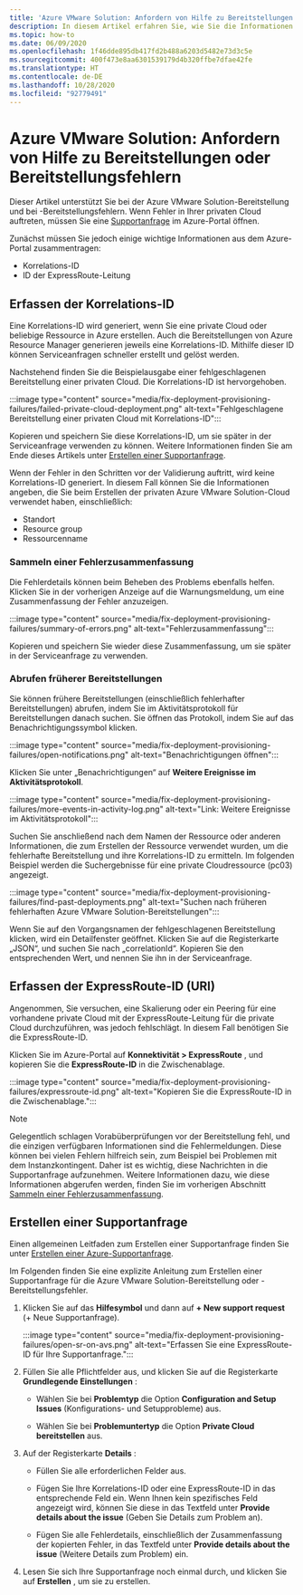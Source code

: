 ```yaml
---
title: 'Azure VMware Solution: Anfordern von Hilfe zu Bereitstellungen oder Bereitstellungsfehlern'
description: In diesem Artikel erfahren Sie, wie Sie die Informationen in Ihrer privaten Azure VMware Solution-Cloud finden, die für das Erstellen einer Serviceanfrage zu einer Azure VMware Solution-Bereitstellung oder zu Azure VMware Solution-Bereitstellungsfehlern erforderlich sind.
ms.topic: how-to
ms.date: 06/09/2020
ms.openlocfilehash: 1f46dde895db417fd2b488a6203d5482e73d3c5e
ms.sourcegitcommit: 400f473e8aa6301539179d4b320ffbe7dfae42fe
ms.translationtype: HT
ms.contentlocale: de-DE
ms.lasthandoff: 10/28/2020
ms.locfileid: "92779491"
---
```

# <a name="get-help-with-azure-vmware-solution-deployment-or-provisioning-failures"></a>Azure VMware Solution: Anfordern von Hilfe zu Bereitstellungen oder Bereitstellungsfehlern

Dieser Artikel unterstützt Sie bei der Azure VMware Solution-Bereitstellung und bei -Bereitstellungsfehlern. Wenn Fehler in Ihrer privaten Cloud auftreten, müssen Sie eine [Supportanfrage](https://rc.portal.azure.com/#create/Microsoft.Support) im Azure-Portal öffnen. 

Zunächst müssen Sie jedoch einige wichtige Informationen aus dem Azure-Portal zusammentragen:

- Korrelations-ID
- ID der ExpressRoute-Leitung

## <a name="collect-the-correlation-id"></a>Erfassen der Korrelations-ID
 
Eine Korrelations-ID wird generiert, wenn Sie eine private Cloud oder beliebige Ressource in Azure erstellen. Auch die Bereitstellungen von Azure Resource Manager generieren jeweils eine Korrelations-ID. Mithilfe dieser ID können Serviceanfragen schneller erstellt und gelöst werden. 
 
Nachstehend finden Sie die Beispielausgabe einer fehlgeschlagenen Bereitstellung einer privaten Cloud. Die Korrelations-ID ist hervorgehoben.

:::image type="content" source="media/fix-deployment-provisioning-failures/failed-private-cloud-deployment.png" alt-text="Fehlgeschlagene Bereitstellung einer privaten Cloud mit Korrelations-ID":::

Kopieren und speichern Sie diese Korrelations-ID, um sie später in der Serviceanfrage verwenden zu können. Weitere Informationen finden Sie am Ende dieses Artikels unter [Erstellen einer Supportanfrage](#create-your-support-request).

Wenn der Fehler in den Schritten vor der Validierung auftritt, wird keine Korrelations-ID generiert. In diesem Fall können Sie die Informationen angeben, die Sie beim Erstellen der privaten Azure VMware Solution-Cloud verwendet haben, einschließlich:

- Standort
- Resource group
- Ressourcenname
 
### <a name="collect-a-summary-of-errors"></a>Sammeln einer Fehlerzusammenfassung

Die Fehlerdetails können beim Beheben des Problems ebenfalls helfen. Klicken Sie in der vorherigen Anzeige auf die Warnungsmeldung, um eine Zusammenfassung der Fehler anzuzeigen.
 
 :::image type="content" source="media/fix-deployment-provisioning-failures/summary-of-errors.png" alt-text="Fehlerzusammenfassung":::

Kopieren und speichern Sie wieder diese Zusammenfassung, um sie später in der Serviceanfrage zu verwenden.
 
### <a name="retrieve-past-deployments"></a>Abrufen früherer Bereitstellungen

Sie können frühere Bereitstellungen (einschließlich fehlerhafter Bereitstellungen) abrufen, indem Sie im Aktivitätsprotokoll für Bereitstellungen danach suchen. Sie öffnen das Protokoll, indem Sie auf das Benachrichtigungssymbol klicken.

:::image type="content" source="media/fix-deployment-provisioning-failures/open-notifications.png" alt-text="Benachrichtigungen öffnen":::

Klicken Sie unter „Benachrichtigungen“ auf **Weitere Ereignisse im Aktivitätsprotokoll**.

:::image type="content" source="media/fix-deployment-provisioning-failures/more-events-in-activity-log.png" alt-text="Link: Weitere Ereignisse im Aktivitätsprotokoll":::

Suchen Sie anschließend nach dem Namen der Ressource oder anderen Informationen, die zum Erstellen der Ressource verwendet wurden, um die fehlerhafte Bereitstellung und ihre Korrelations-ID zu ermitteln. Im folgenden Beispiel werden die Suchergebnisse für eine private Cloudressource (pc03) angezeigt.
 
:::image type="content" source="media/fix-deployment-provisioning-failures/find-past-deployments.png" alt-text="Suchen nach früheren fehlerhaften Azure VMware Solution-Bereitstellungen":::
 
Wenn Sie auf den Vorgangsnamen der fehlgeschlagenen Bereitstellung klicken, wird ein Detailfenster geöffnet. Klicken Sie auf die Registerkarte „JSON“, und suchen Sie nach „correlationId“. Kopieren Sie den entsprechenden Wert, und nennen Sie ihn in der Serviceanfrage. 
 
## <a name="collect-the-expressroute-id-uri"></a>Erfassen der ExpressRoute-ID (URI)
 
Angenommen, Sie versuchen, eine Skalierung oder ein Peering für eine vorhandene private Cloud mit der ExpressRoute-Leitung für die private Cloud durchzuführen, was jedoch fehlschlägt. In diesem Fall benötigen Sie die ExpressRoute-ID. 

Klicken Sie im Azure-Portal auf **Konnektivität > ExpressRoute** , und kopieren Sie die **ExpressRoute-ID** in die Zwischenablage.
 
:::image type="content" source="media/fix-deployment-provisioning-failures/expressroute-id.png" alt-text="Kopieren Sie die ExpressRoute-ID in die Zwischenablage."::: 
 
> [!NOTE]
> Gelegentlich schlagen Vorabüberprüfungen vor der Bereitstellung fehl, und die einzigen verfügbaren Informationen sind die Fehlermeldungen. Diese können bei vielen Fehlern hilfreich sein, zum Beispiel bei Problemen mit dem Instanzkontingent. Daher ist es wichtig, diese Nachrichten in die Supportanfrage aufzunehmen. Weitere Informationen dazu, wie diese Informationen abgerufen werden, finden Sie im vorherigen Abschnitt [Sammeln einer Fehlerzusammenfassung](#collect-a-summary-of-errors).

## <a name="create-your-support-request"></a>Erstellen einer Supportanfrage

Einen allgemeinen Leitfaden zum Erstellen einer Supportanfrage finden Sie unter [Erstellen einer Azure-Supportanfrage](../azure-portal/supportability/how-to-create-azure-support-request.md). 

Im Folgenden finden Sie eine explizite Anleitung zum Erstellen einer Supportanfrage für die Azure VMware Solution-Bereitstellung oder -Bereitstellungsfehler.

1. Klicken Sie auf das **Hilfesymbol** und dann auf **+ New support request** (+ Neue Supportanfrage).

    :::image type="content" source="media/fix-deployment-provisioning-failures/open-sr-on-avs.png" alt-text="Erfassen Sie eine ExpressRoute-ID für Ihre Supportanfrage.":::

2. Füllen Sie alle Pflichtfelder aus, und klicken Sie auf die Registerkarte **Grundlegende Einstellungen** :

    - Wählen Sie bei **Problemtyp** die Option **Configuration and Setup Issues** (Konfigurations- und Setupprobleme) aus.

    - Wählen Sie bei **Problemuntertyp** die Option **Private Cloud bereitstellen** aus.

3. Auf der Registerkarte **Details** :

    - Füllen Sie alle erforderlichen Felder aus.

    - Fügen Sie Ihre Korrelations-ID oder eine ExpressRoute-ID in das entsprechende Feld ein. Wenn Ihnen kein spezifisches Feld angezeigt wird, können Sie diese in das Textfeld unter **Provide details about the issue** (Geben Sie Details zum Problem an).

    - Fügen Sie alle Fehlerdetails, einschließlich der Zusammenfassung der kopierten Fehler, in das Textfeld unter **Provide details about the issue** (Weitere Details zum Problem) ein.

4. Lesen Sie sich Ihre Supportanfrage noch einmal durch, und klicken Sie auf **Erstellen** , um sie zu erstellen.

